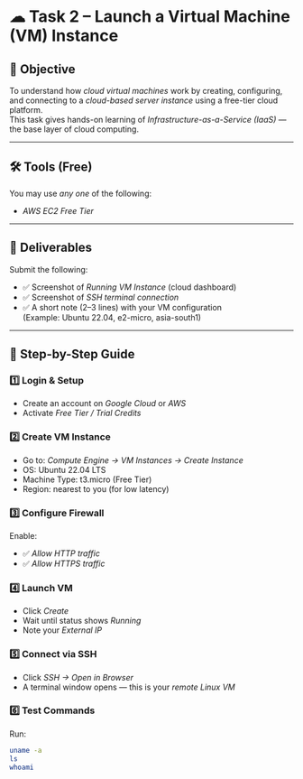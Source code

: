 # ☁ Task 2 – Launch a Virtual Machine (VM) Instance

## 🎯 Objective
To understand how *cloud virtual machines* work by creating, configuring, and connecting to a *cloud-based server instance* using a free-tier cloud platform.  
This task gives hands-on learning of *Infrastructure-as-a-Service (IaaS)* — the base layer of cloud computing.

---

## 🛠 Tools (Free)
You may use *any one* of the following:
- *AWS EC2 Free Tier*

---

## 📌 Deliverables
Submit the following:

- ✅ Screenshot of *Running VM Instance* (cloud dashboard)
- ✅ Screenshot of *SSH terminal connection*
- ✅ A short note (2–3 lines) with your VM configuration  
  (Example: Ubuntu 22.04, e2-micro, asia-south1)

---

## 🧭 Step-by-Step Guide

### 1️⃣ Login & Setup
- Create an account on *Google Cloud* or *AWS*
- Activate *Free Tier / Trial Credits*

### 2️⃣ Create VM Instance
- Go to: *Compute Engine → VM Instances → Create Instance*
- OS: Ubuntu 22.04 LTS
- Machine Type: t3.micro (Free Tier)
- Region: nearest to you (for low latency)

### 3️⃣ Configure Firewall
Enable:
- ✅ *Allow HTTP traffic*
- ✅ *Allow HTTPS traffic*

### 4️⃣ Launch VM
- Click *Create*
- Wait until status shows *Running*
- Note your *External IP*

### 5️⃣ Connect via SSH
- Click *SSH → Open in Browser*
- A terminal window opens — this is your *remote Linux VM*

### 6️⃣ Test Commands
Run:

```bash
uname -a
ls
whoami
